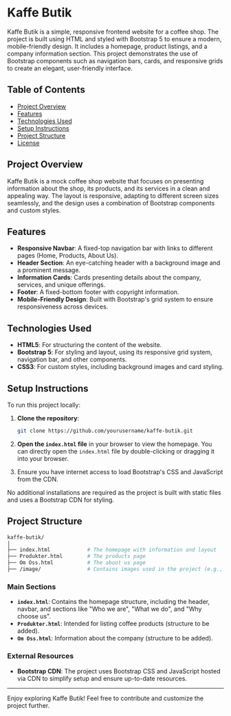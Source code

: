 # Kaffe Butik

Kaffe Butik is a simple, responsive frontend website for a coffee shop. The project is built using HTML and styled with Bootstrap 5 to ensure a modern, mobile-friendly design. It includes a homepage, product listings, and a company information section. This project demonstrates the use of Bootstrap components such as navigation bars, cards, and responsive grids to create an elegant, user-friendly interface.

## Table of Contents

- [Project Overview](#project-overview)
- [Features](#features)
- [Technologies Used](#technologies-used)
- [Setup Instructions](#setup-instructions)
- [Project Structure](#project-structure)
- [License](#license)

## Project Overview

Kaffe Butik is a mock coffee shop website that focuses on presenting information about the shop, its products, and its services in a clean and appealing way. The layout is responsive, adapting to different screen sizes seamlessly, and the design uses a combination of Bootstrap components and custom styles.

## Features

- **Responsive Navbar**: A fixed-top navigation bar with links to different pages (Home, Products, About Us).
- **Header Section**: An eye-catching header with a background image and a prominent message.
- **Information Cards**: Cards presenting details about the company, services, and unique offerings.
- **Footer**: A fixed-bottom footer with copyright information.
- **Mobile-Friendly Design**: Built with Bootstrap's grid system to ensure responsiveness across devices.

## Technologies Used

- **HTML5**: For structuring the content of the website.
- **Bootstrap 5**: For styling and layout, using its responsive grid system, navigation bar, and other components.
- **CSS3**: For custom styles, including background images and card styling.

## Setup Instructions

To run this project locally:

1. **Clone the repository**:
   ```bash
   git clone https://github.com/yourusername/kaffe-butik.git
   ```
2. **Open the `index.html` file** in your browser to view the homepage.
   You can directly open the `index.html` file by double-clicking or dragging it into your browser.

3. Ensure you have internet access to load Bootstrap's CSS and JavaScript from the CDN.

No additional installations are required as the project is built with static files and uses a Bootstrap CDN for styling.

## Project Structure

```bash
kaffe-butik/
│
├── index.html            # The homepage with information and layout
├── Produkter.html        # The products page
├── Om Oss.html           # The about us page
├── /image/               # Contains images used in the project (e.g., coffe.jpg)
```

### Main Sections

- **`index.html`**: Contains the homepage structure, including the header, navbar, and sections like "Who we are", "What we do", and "Why choose us".
- **`Produkter.html`**: Intended for listing coffee products (structure to be added).
- **`Om Oss.html`**: Information about the company (structure to be added).

### External Resources

- **Bootstrap CDN**: The project uses Bootstrap CSS and JavaScript hosted via CDN to simplify setup and ensure up-to-date resources.


---

Enjoy exploring Kaffe Butik! Feel free to contribute and customize the project further.
